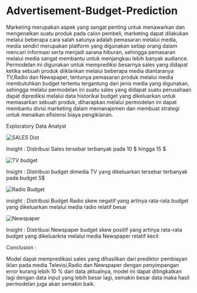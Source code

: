 # Advertisement-Budget-Prediction
Marketing merupakan aspek yang sangat penting untuk menawarkan dan mengenalkan suatu produk pada calon pembeli, marketing dapat dilakukan melalui beberapa cara salah satunya adalah pemasaran melalui media, media sendiri merupakan platform yang digunakan setiap orang dalam mencari informasi serta menjadi sarana hiburan, sehingga pemasaran melalui media sangat membantu untuk menjangkau lebih banyak audiance.
Permodelan ini digunakan untuk memprediksi besarnya sales yang didapat ketika sebuah produk diiklankan melalui beberapa media diantaranya TV,Radio dan Newspaper, tentunya pemasaran produk melalui media membutuhkan budget tertentu tergantung dari jenis media yang digunakan, sehingga melalui permodelan ini suatu sales yang didapat suatu perusahaan dapat diprediksi melalui  data historikal budget yang dikeluarkan untuk memasarkan sebuah produk, diharapkan melalui permodelan ini dapat membantu divisi marketing dalam memanajemen dan membuat strategi untuk menaikan efisiensi biaya pengiklanan.

Exploratory Data Analyst

![SALES Dist](https://user-images.githubusercontent.com/101881998/170608997-577cce1a-a28b-444d-8abf-757ea6fccb64.PNG)

Insight :
Distribusi Sales tersebar terbanyak pada 10 $ hingga 15 $

![TV budget](https://user-images.githubusercontent.com/101881998/170609136-7396f1fc-2cdd-4017-a717-df95b0401ace.PNG)

Insight :
Distribusi budget dimedia TV yang dikeluarkan tersebar terbanyak pada budget 5$

![Radio Budget](https://user-images.githubusercontent.com/101881998/170609248-b8e81141-5aac-4d08-8dbe-b9874814c49c.PNG)

insight :
Distribusi Budget Radio skew negatif yang artinya rata-rata budget yang dikeluarkan melalui media radio relatif besar

![Newspaper](https://user-images.githubusercontent.com/101881998/170609363-6b7177b4-0868-4382-bdcc-5da1f4964ec4.PNG)

Insight :
Distribusi Newspaper budget skew positif yang artinya rata-rata budget yang dikeluarkna melalui media Newspaper relatif kecil

Conclusion :

Model dapat mempredikasi sales yang dihasilkan dari prediktor pembiayan iklan pada media Televisi,Radio dan Newspaper dengan penyimpangan error kurang lebih 10 % dari data aktualnya, model ini dapat ditingkatkan lagi dengan data input yang lebih besar lagi, semakin besar data  maka hasil permodelan juga akan semakin baik. 
